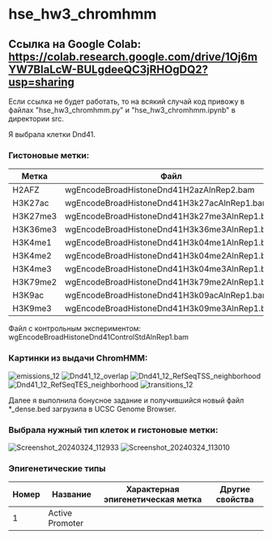 # hse_hw3_chromhmm

## Ссылка на Google Colab: https://colab.research.google.com/drive/1Oj6mYW7BlaLcW-BULgdeeQC3jRHOgDQ2?usp=sharing
Если ссылка не будет работать, то на всякий случай код привожу в файлах "hse_hw3_chromhmm.py" и "hse_hw3_chromhmm.ipynb" в директории src.

Я выбрала клетки Dnd41.
### Гистоновые метки:
Метка | Файл
--- | ---
H2AFZ | wgEncodeBroadHistoneDnd41H2azAlnRep2.bam 
H3K27ac | wgEncodeBroadHistoneDnd41H3k27acAlnRep1.bam   
H3K27me3 | wgEncodeBroadHistoneDnd41H3k27me3AlnRep1.bam
H3K36me3 | wgEncodeBroadHistoneDnd41H3k36me3AlnRep1.bam
H3K4me1 | wgEncodeBroadHistoneDnd41H3k04me1AlnRep1.bam 
H3K4me2 | wgEncodeBroadHistoneDnd41H3k04me2AlnRep1.bam
H3K4me3 | wgEncodeBroadHistoneDnd41H3k04me3AlnRep1.bam
H3K79me2 | wgEncodeBroadHistoneDnd41H3k79me2AlnRep1.bam
H3K9ac | wgEncodeBroadHistoneDnd41H3k09acAlnRep1.bam
H3K9me3 | wgEncodeBroadHistoneDnd41H3k09me3AlnRep1.bam

Файл с контрольным экспериментом: wgEncodeBroadHistoneDnd41ControlStdAlnRep1.bam

### Картинки из выдачи ChromHMM:
![emissions_12](https://github.com/SoForest/hse_hw3_chromhmm/assets/145841508/8b85341c-831f-4ae4-80b9-9ee64a3d38bc)
![Dnd41_12_overlap](https://github.com/SoForest/hse_hw3_chromhmm/assets/145841508/a10fb599-58b4-4da5-babd-3d0be5871c35)
![Dnd41_12_RefSeqTSS_neighborhood](https://github.com/SoForest/hse_hw3_chromhmm/assets/145841508/b24887db-088f-48d3-a060-d006a5502523)
![Dnd41_12_RefSeqTES_neighborhood](https://github.com/SoForest/hse_hw3_chromhmm/assets/145841508/68db1c6b-e1d0-42fc-8279-0ee518f99986)
![transitions_12](https://github.com/SoForest/hse_hw3_chromhmm/assets/145841508/989adcab-4839-437a-aa2d-d90bbaad2a69)

Далее я выполнила бонусное задание и получившийся новый файл *_dense.bed загрузила в UCSC Genome Browser.
### Выбрала нужный тип клеток и гистоновые метки:
![Screenshot_20240324_112933](https://github.com/SoForest/hse_hw3_chromhmm/assets/145841508/01e16917-e837-4b49-8461-c2f36222f580)
![Screenshot_20240324_113010](https://github.com/SoForest/hse_hw3_chromhmm/assets/145841508/16bc169d-2b2e-4128-a776-86006ca4bfcf)

### Эпигенетические типы

Номер | Название | Характерная эпигенетическая метка | Другие свойства
--- | --- | --- | ---
1 | Active Promoter | 

